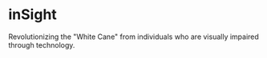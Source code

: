 # inSight
Revolutionizing the "White Cane" from individuals who are visually impaired through technology. 
